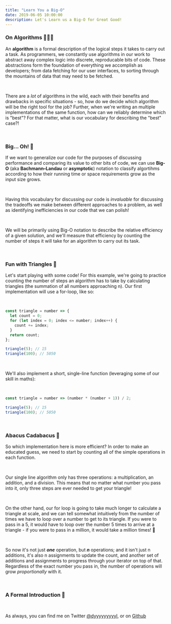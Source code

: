 ```yaml
---
title: "Learn You a Big-O"
date: 2019-06-05 10:00:00
description: Let's Learn us a Big-O for Great Good!
---
```


### On Algorithms 🧘🏽‍♂️

An **algorithm** is a formal description of the logical steps it takes to carry
out a task. As programmers, we constantly use algorithms in our work to abstract
away complex logic into discrete, reproducable bits of code. These abstractions
form the foundation of everything we accomplish as developers; from data
fetching for our user interfaces, to sorting through the mountains of data that
may need to be fetched.

&nbsp;

There are a _lot_ of algorithms in the wild, each with their benefits and drawbacks
in specific situations - so, how do we decide which algorithm will be the right
tool for the job? Further, when we're writing an multiple implementations of the
same function, how can we reliably determine which is "best"? For that matter,
what is our vocabulary for describing the "best" case?!

&nbsp;

### Big... Oh! 🤭

If we want to generalize our code for the purposes of discussing performance and
comparing its value to other bits of code, we can use **Big-O** (aka **Bachmann–Landau**
or **asymptotic**) notation to classify algortihms according to how their running
time or space requirements grow as the input size grows.

&nbsp;

Having this vocabulary for discussing our code is _invaluable_ for discussing the
tradeoffs we make between different approaches to a problem, as well as identifying
inefficiencies in our code that we can polish!

&nbsp;

We will be primarily using Big-O notation to describe the relative efficiency of
a given solution, and we'll measure that efficiency by counting the number of steps
it will take for an algorithm to carry out its task.

&nbsp;

### Fun with Triangles 📐

Let's start playing with some code! For this example, we're going to practice counting
the number of steps an algorithm has to take by calculating triangles (the summation
of all numbers approaching n). Our first implementation will use a for-loop, like so:

&nbsp;

```js
const triangle = number => {
  let count = 0;
  for (let index = 0; index <= number; index++) {
    count += index;
  }
  return count;
};

triangle(5); // 15
triangle(100); // 5050
```

&nbsp;

We'll also implement a short, single-line function (leveraging some of our skill in maths):

&nbsp;

```js
const triangle = number => (number * (number + 1)) / 2;

triangle(5); // 15
triangle(100); // 5050
```

&nbsp;

### Abacus Cadabacus 🧮

So which implementation here is more efficient? In order to make an educated guess,
we need to start by counting all of the simple operations in each function.

&nbsp;

Our single line algorithm only has three operations: a multiplication, an addition,
and a division. This means that no matter what number you pass into it, only three
steps are ever needed to get your triangle!

&nbsp;

On the other hand, our for loop is going to take much longer to calculate a triangle
at scale, and we can tell somewhat intuitively from the number of times we have to
loop over a number to get to its triangle. If you were to pass in a 5, it would have
to loop over the number 5 times to arrive at a triangle - if you were to pass in a
million, it would take a million times! 🙈

&nbsp;

So now it's not just **_one_** operation, but **_n_** operations; and it isn't
just n additions, it's also n assignments to update the count, and another
set of additions and assignments to progress through your iterator on top of
that. Regardless of the exact number you pass in, the number of operations will
grow _proportionally_ with it.

&nbsp;

### A Formal Introduction 🎩

&nbsp;

As always, you can find me on Twitter [@dyyyyyyyyyl][twitter], or on [Github][dyl]

[twitter]: https://twitter.com/dyyyyyyyyyl
[dyl]: http://github.com/dyyyl

&nbsp;
